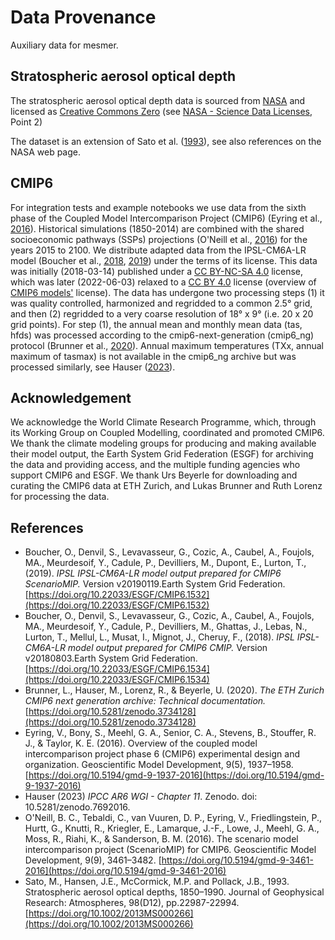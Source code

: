 # Data Provenance

Auxiliary data for mesmer.

## Stratospheric aerosol optical depth

The stratospheric aerosol optical depth data is sourced from [NASA](https://data.giss.nasa.gov/modelforce/strataer/)
and licensed as [Creative Commons Zero](https://creativecommons.org/public-domain/cc0/) (see [NASA - Science Data Licenses](https://science.data.nasa.gov/about/license), Point 2)

The dataset is an extension of Sato et al. ([1993](https://doi.org/10.1029/93JD02553)), see also references on the NASA web page.


## CMIP6

For integration tests and example notebooks we use data from the sixth phase of the Coupled Model Intercomparison Project (CMIP6) (Eyring et al., [2016](https://doi.org/10.5194/gmd-9-1937-2016)).
Historical simulations (1850-2014) are combined with the shared socioeconomic pathways (SSPs) projections (O'Neill et al., [2016](https://doi.org/10.5194/gmd-9-3461-2016)) for the years 2015 to 2100.
We distribute adapted data from the IPSL-CM6A-LR model (Boucher et al., [2018](https://doi.org/10.22033/ESGF/CMIP6.1534), [2019](https://doi.org/10.22033/ESGF/CMIP6.1532)) under the terms of its license. This data was initially (2018-03-14) published under a [CC BY-NC-SA 4.0](https://creativecommons.org/licenses/by-nc-sa/4.0/) license, which was later (2022-06-03) relaxed to a [CC BY 4.0](https://creativecommons.org/licenses/by/4.0/) license (overview of [CMIP6 models'](https://wcrp-cmip.github.io/CMIP6_CVs/docs/CMIP6_source_id_licenses.html) license).
The data has undergone two processing steps (1) it was quality controlled, harmonized and regridded to a common 2.5° grid, and then (2) regridded to a very coarse resolution of 18° x 9° (i.e. 20 x 20 grid points).
For step (1), the annual mean and monthly mean data (tas, hfds) was processed according to the cmip6-next-generation (cmip6_ng) protocol (Brunner et al., [2020](https://doi.org/10.5281/zenodo.3734128)). Annual maximum temperatures (TXx, annual maximum of tasmax) is not available in the cmip6_ng archive but was processed similarly, see Hauser ([2023](https://doi.org/10.5281/zenodo.7692016)).


## Acknowledgement

We acknowledge the World Climate Research Programme, which, through its Working Group on
Coupled Modelling, coordinated and promoted CMIP6. We thank the climate modeling groups
for producing and making available their model output, the Earth System Grid Federation
(ESGF) for archiving the data and providing access, and the multiple funding agencies
who support CMIP6 and ESGF. We thank Urs Beyerle for downloading and curating the
CMIP6 data at ETH Zurich, and Lukas Brunner and Ruth Lorenz for processing the data.


## References

* Boucher, O., Denvil, S., Levavasseur, G., Cozic, A., Caubel, A., Foujols, MA., Meurdesoif, Y., Cadule, P., Devilliers, M., Dupont, E., Lurton, T.,  (2019). *IPSL IPSL-CM6A-LR model output prepared for CMIP6 ScenarioMIP.* Version v20190119.Earth System Grid Federation. [https://doi.org/10.22033/ESGF/CMIP6.1532](https://doi.org/10.22033/ESGF/CMIP6.1532)
* Boucher, O., Denvil, S., Levavasseur, G., Cozic, A., Caubel, A., Foujols, MA., Meurdesoif, Y., Cadule, P., Devilliers, M., Ghattas, J., Lebas, N., Lurton, T., Mellul, L., Musat, I., Mignot, J., Cheruy, F., (2018). *IPSL IPSL-CM6A-LR model output prepared for CMIP6 CMIP.* Version v20180803.Earth System Grid Federation. [https://doi.org/10.22033/ESGF/CMIP6.1534](https://doi.org/10.22033/ESGF/CMIP6.1534)
* Brunner, L., Hauser, M., Lorenz, R., & Beyerle, U. (2020). *The ETH Zurich CMIP6 next generation archive: Technical documentation.* [https://doi.org/10.5281/zenodo.3734128](https://doi.org/10.5281/zenodo.3734128)
* Eyring, V., Bony, S., Meehl, G. A., Senior, C. A., Stevens, B., Stouffer, R. J., & Taylor, K. E. (2016). Overview of the coupled model intercomparison project phase 6 (CMIP6) experimental design and organization. Geoscientific Model Development, 9(5), 1937–1958. [https://doi.org/10.5194/gmd-9-1937-2016](https://doi.org/10.5194/gmd-9-1937-2016)
* Hauser (2023) *IPCC AR6 WGI - Chapter 11*. Zenodo. doi: 10.5281/zenodo.7692016.
* O'Neill, B. C., Tebaldi, C., van Vuuren, D. P., Eyring, V., Friedlingstein, P., Hurtt, G., Knutti, R., Kriegler, E., Lamarque, J.-F., Lowe, J., Meehl, G. A., Moss, R., Riahi, K., & Sanderson, B. M. (2016). The scenario model intercomparison project (ScenarioMIP) for CMIP6. Geoscientific Model Development, 9(9), 3461–3482. [https://doi.org/10.5194/gmd-9-3461-2016](https://doi.org/10.5194/gmd-9-3461-2016)
* Sato, M., Hansen, J.E., McCormick, M.P. and Pollack, J.B., 1993. Stratospheric aerosol optical depths, 1850–1990. Journal of Geophysical Research: Atmospheres, 98(D12), pp.22987-22994. [https://doi.org/10.1002/2013MS000266](https://doi.org/10.1002/2013MS000266)
